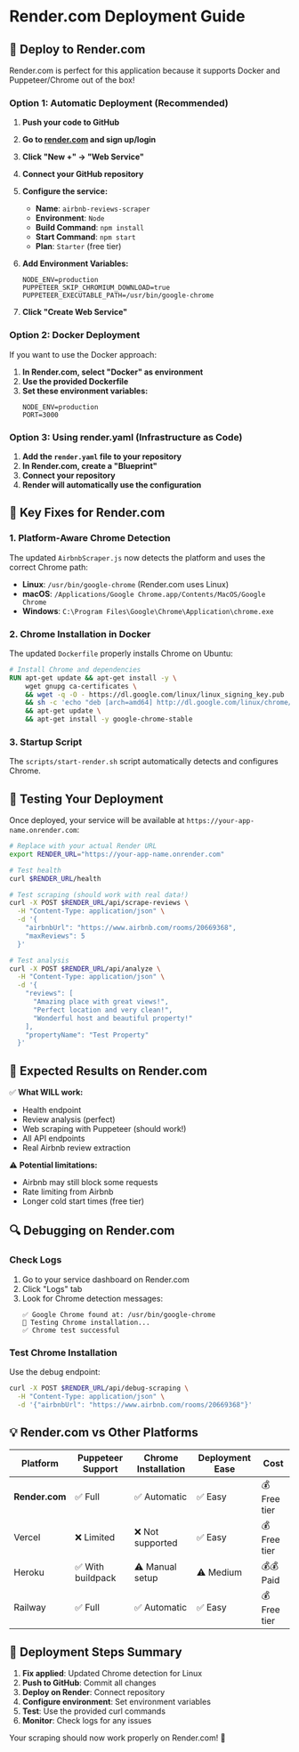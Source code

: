 # Render.com Deployment Guide

## 🚀 Deploy to Render.com

Render.com is perfect for this application because it supports Docker and Puppeteer/Chrome out of the box!

### Option 1: Automatic Deployment (Recommended)

1. **Push your code to GitHub**
2. **Go to [render.com](https://render.com) and sign up/login**
3. **Click "New +" → "Web Service"**
4. **Connect your GitHub repository**
5. **Configure the service:**
   - **Name**: `airbnb-reviews-scraper`
   - **Environment**: `Node`
   - **Build Command**: `npm install`
   - **Start Command**: `npm start`
   - **Plan**: `Starter` (free tier)

6. **Add Environment Variables:**
   ```
   NODE_ENV=production
   PUPPETEER_SKIP_CHROMIUM_DOWNLOAD=true
   PUPPETEER_EXECUTABLE_PATH=/usr/bin/google-chrome
   ```

7. **Click "Create Web Service"**

### Option 2: Docker Deployment

If you want to use the Docker approach:

1. **In Render.com, select "Docker" as environment**
2. **Use the provided Dockerfile**
3. **Set these environment variables:**
   ```
   NODE_ENV=production
   PORT=3000
   ```

### Option 3: Using render.yaml (Infrastructure as Code)

1. **Add the `render.yaml` file to your repository**
2. **In Render.com, create a "Blueprint"**
3. **Connect your repository**
4. **Render will automatically use the configuration**

## 🔧 Key Fixes for Render.com

### 1. **Platform-Aware Chrome Detection**
The updated `AirbnbScraper.js` now detects the platform and uses the correct Chrome path:
- **Linux**: `/usr/bin/google-chrome` (Render.com uses Linux)
- **macOS**: `/Applications/Google Chrome.app/Contents/MacOS/Google Chrome`
- **Windows**: `C:\Program Files\Google\Chrome\Application\chrome.exe`

### 2. **Chrome Installation in Docker**
The updated `Dockerfile` properly installs Chrome on Ubuntu:
```dockerfile
# Install Chrome and dependencies
RUN apt-get update && apt-get install -y \
    wget gnupg ca-certificates \
    && wget -q -O - https://dl.google.com/linux/linux_signing_key.pub | apt-key add - \
    && sh -c 'echo "deb [arch=amd64] http://dl.google.com/linux/chrome/deb/ stable main" >> /etc/apt/sources.list.d/google.list' \
    && apt-get update \
    && apt-get install -y google-chrome-stable
```

### 3. **Startup Script**
The `scripts/start-render.sh` script automatically detects and configures Chrome.

## 🧪 Testing Your Deployment

Once deployed, your service will be available at `https://your-app-name.onrender.com`:

```bash
# Replace with your actual Render URL
export RENDER_URL="https://your-app-name.onrender.com"

# Test health
curl $RENDER_URL/health

# Test scraping (should work with real data!)
curl -X POST $RENDER_URL/api/scrape-reviews \
  -H "Content-Type: application/json" \
  -d '{
    "airbnbUrl": "https://www.airbnb.com/rooms/20669368",
    "maxReviews": 5
  }'

# Test analysis
curl -X POST $RENDER_URL/api/analyze \
  -H "Content-Type: application/json" \
  -d '{
    "reviews": [
      "Amazing place with great views!",
      "Perfect location and very clean!",
      "Wonderful host and beautiful property!"
    ],
    "propertyName": "Test Property"
  }'
```

## 🎯 Expected Results on Render.com

✅ **What WILL work:**
- Health endpoint
- Review analysis (perfect)
- Web scraping with Puppeteer (should work!)
- All API endpoints
- Real Airbnb review extraction

⚠️ **Potential limitations:**
- Airbnb may still block some requests
- Rate limiting from Airbnb
- Longer cold start times (free tier)

## 🔍 Debugging on Render.com

### Check Logs
1. Go to your service dashboard on Render.com
2. Click "Logs" tab
3. Look for Chrome detection messages:
   ```
   ✅ Google Chrome found at: /usr/bin/google-chrome
   🧪 Testing Chrome installation...
   ✅ Chrome test successful
   ```

### Test Chrome Installation
Use the debug endpoint:
```bash
curl -X POST $RENDER_URL/api/debug-scraping \
  -H "Content-Type: application/json" \
  -d '{"airbnbUrl": "https://www.airbnb.com/rooms/20669368"}'
```

## 💡 Render.com vs Other Platforms

| Platform | Puppeteer Support | Chrome Installation | Deployment Ease | Cost |
|----------|------------------|-------------------|----------------|------|
| **Render.com** | ✅ Full | ✅ Automatic | ✅ Easy | 💰 Free tier |
| Vercel | ❌ Limited | ❌ Not supported | ✅ Easy | 💰 Free tier |
| Heroku | ✅ With buildpack | ⚠️ Manual setup | ⚠️ Medium | 💰💰 Paid |
| Railway | ✅ Full | ✅ Automatic | ✅ Easy | 💰 Free tier |

## 🚀 Deployment Steps Summary

1. **Fix applied**: Updated Chrome detection for Linux
2. **Push to GitHub**: Commit all changes
3. **Deploy on Render**: Connect repository
4. **Configure environment**: Set environment variables
5. **Test**: Use the provided curl commands
6. **Monitor**: Check logs for any issues

Your scraping should now work properly on Render.com! 🎉
